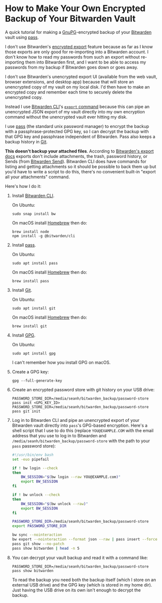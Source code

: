 How to Make Your Own Encrypted Backup of Your Bitwarden Vault
=============================================================

A quick tutorial for making a [GnuPG](https://gnupg.org/)-encrypted backup of your [Bitwarden](https://bitwarden.com/) vault using
[pass](https://www.passwordstore.org/).

I don't use Bitwarden's [encrypted export](https://bitwarden.com/help/encrypted-export/) feature because as far as I know those exports are only good for
re-importing into a Bitwarden account. I don't know how to read my passwords from such an export without re-importing them into Bitwarden first, and I
want to be able to access my passwords from my backup if Bitwarden goes down or goes away.

I don't use Bitwarden's unencrypted export UI (available from the web vault, browser extensions, and desktop app) because that will store an
unencrypted copy of my vault on my local disk. I'd then have to make an encrypted copy and remember each time to securely delete the unencrypted copy.

Instead I use [Bitwarden CLI](https://bitwarden.com/help/cli/)'s [`export` command](https://bitwarden.com/help/cli/#export) because this can pipe an
unencrypted JSON export of my vault directly into my own encryption command without the unencrypted vault ever hitting my disk.

I use [pass](https://www.passwordstore.org/) (the standard unix password manager) to encrypt the backup with a passphrase-protected GPG key, so I can decrypt the backup
with that GPG key and passphrase independent of Bitwarden. Pass also keeps a backup history in [Git](https://git-scm.com/).

**This doesn't backup your attached files**. According to [Bitwarden's export docs](https://bitwarden.com/help/export-your-data/) exports don't include
attachments, the trash, password history, or Sends (from [Bitwarden Send](https://bitwarden.com/products/send/)). Bitwarden CLI does have commands for
listing and getting attachments so it should be possible to back them up but you'd have to write a script to do this, there's no convenient built-in
"export all your attachments" command.

Here's how I do it:

1. Install [Bitwarden CLI](https://bitwarden.com/help/cli/).

   On Ubuntu:

   ```terminal
   sudo snap install bw
   ```
   
   On macOS install [Homebrew](https://brew.sh/) then do:
   
   ```terminal
   brew install node
   npm install -g @bitwarden/cli
   ```
   
2. Install [pass](https://www.passwordstore.org/).

   On Ubuntu:

   ```terminal
   sudo apt install pass
   ```
   
   On macOS install [Homebrew](https://brew.sh/) then do:
   
   ```terminal
   brew install pass
   ```

3. Install [Git](https://git-scm.com/).

   On Ubuntu:
   
   ```terminal
   sudo apt install git
   ```
   
   On macOS install [Homebrew](https://brew.sh/) then do:
   
   ```terminal
   brew install git
   ```

4. Install [GPG](https://gnupg.org/).

   On Ubuntu:
   
   ```terminal
   sudo apt install gpg
   ```
   
   I can't remember how you install GPG on macOS.

5. Create a GPG key:

   ```terminal
   gpg --full-generate-key
   ```

6. Create an encrypted password store with git history on your USB drive:

   ```terminal
   PASSWORD_STORE_DIR=/media/seanh/bitwarden_backup/password-store pass init <GPG_KEY_ID>
   PASSWORD_STORE_DIR=/media/seanh/bitwarden_backup/password-store pass git init
   ```

7. Log in to Bitwarden CLI and pipe an unencrypted export of your Bitwarden vault directly into `pass`'s GPG-based encryption.
   Here's a shell script that I use to do this (replace `YOU@EXAMPLE.COM` with the email address that you use to log in to Bitwarden and
   `/media/seanh/bitwarden_backup/password-store` with the path to your `pass` password store):

   ```bash
   #!/usr/bin/env bash
   set -euo pipefail

   if ! bw login --check
   then
       BW_SESSION="$(bw login --raw YOU@EXAMPLE.com)"
       export BW_SESSION
   fi

   if ! bw unlock --check
   then
       BW_SESSION="$(bw unlock --raw)"
       export BW_SESSION
   fi

   PASSWORD_STORE_DIR=/media/seanh/bitwarden_backup/password-store
   export PASSWORD_STORE_DIR

   bw sync --nointeraction
   bw export --nointeraction --format json --raw | pass insert --force --multiline bitwarden
   pass git show --no-patch
   pass show bitwarden | head -n 5
   ```

8. You can decrypt your vault backup and read it with a command like:

   ```terminal
   PASSWORD_STORE_DIR=/media/seanh/bitwarden_backup/password-store pass show bitwarden
   ```

   To read the backup you need both the backup itself (which I store on an external USB drive) and the GPG key (which is stored in my home dir).
   Just having the USB drive on its own isn't enough to decrypt the backup.
